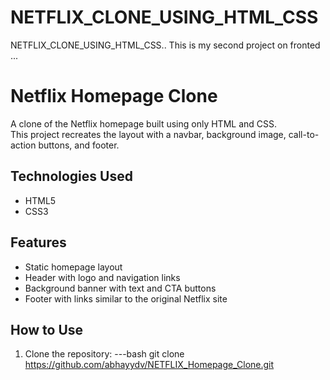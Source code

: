 # NETFLIX_CLONE_USING_HTML_CSS
NETFLIX_CLONE_USING_HTML_CSS.. This is my second project on fronted ...
# Netflix Homepage Clone

A clone of the Netflix homepage built using only HTML and CSS.  
This project recreates the layout with a navbar, background image, call-to-action buttons, and footer.

##  Technologies Used
- HTML5  
- CSS3

##  Features
- Static homepage layout
- Header with logo and navigation links
- Background banner with text and CTA buttons
- Footer with links similar to the original Netflix site


##  How to Use
1. Clone the repository:
   ---bash
   git clone  https://github.com/abhayydv/NETFLIX_Homepage_Clone.git
